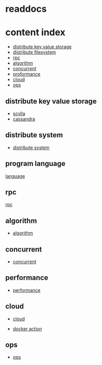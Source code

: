 # readdocs

# content index

* [distribute key value storage](#dkv)
* [distribute filesystem](#dfs)
* [rpc](#rpc)
* [algorithm](#algorithm)
* [concurrent](#concurrent)
* [proformance](#proformance)
* [cloud](#cloud)
* [ops](#ops)

<a name="dkv"> </a>

## distribute key value storage

* [scylla](/scylla/README.md)
* [cassandra](/cassandra/README.md)

<a name="dfs"> </a>

## distribute system

* [distribute system](/distribute-system/README.md)

<a name="cpp"> </a>

## program language

[language](/language/README.md)

<a name="rpc"> </a>

## rpc

[rpc](/rpc/README.md)

<a name="algorithm"> </a>

## algorithm

* [algorithm](/algorithm/README.md)

<a name="concurrent"> </a>

## concurrent

* [concurrent](/concurrent/README.md)

<a name="proformance"> </a>

## performance

* [performance](/performance/README.md)

<a name="cloud"> </a>

## cloud

* [cloud](/cloud/README.md)

* [docker action](/cloud/Docker-inaction.pdf)

<a name="ops"> </a>

## ops

* [ops](/ops/README.md)


